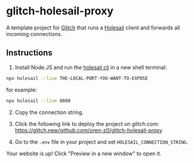 # glitch-holesail-proxy
A template project for [Glitch](https://glitch.com) that runs a [Holesail](https://holesail.io) client and forwards all incoming connections.

## Instructions

1. Install Node.JS and run the [holesail cli](https://www.npmjs.com/package/holesail) in a new shell terminal:
```sh
npx holesail --live THE-LOCAL-PORT-YOU-WANT-TO-EXPOSE
```
for example:
```sh
npx holesail --live 8080
```

2. Copy the connection string.

3. Click the following link to deploy the project on *glitch.com*: https://glitch.new/github.com/oren-z0/glitch-holesail-proxy

4. Go to the `.env` file in your project and set `HOLESAIL_CONNECTION_STRING`.

Your website is up! Click "Preview in a new window" to open it.
